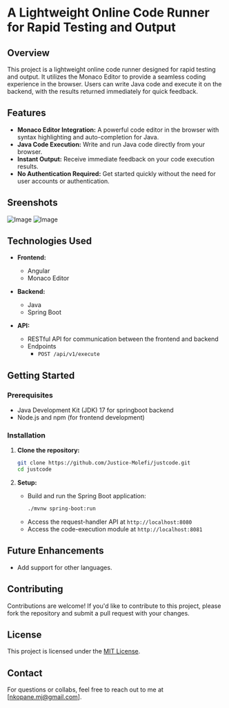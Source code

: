 # A Lightweight Online Code Runner for Rapid Testing and Output

## Overview

This project is a lightweight online code runner designed for rapid testing and output. It utilizes the Monaco Editor to provide a seamless coding experience in the browser. Users can write Java code and execute it on the backend, with the results returned immediately for quick feedback.

## Features

- **Monaco Editor Integration:** A powerful code editor in the browser with syntax highlighting and auto-completion for Java.
- **Java Code Execution:** Write and run Java code directly from your browser.
- **Instant Output:** Receive immediate feedback on your code execution results.
- **No Authentication Required:** Get started quickly without the need for user accounts or authentication.

## Sreenshots
![Image](https://github.com/user-attachments/assets/c6060ff7-ebeb-41cd-921e-487628e51f12)
![Image](https://github.com/user-attachments/assets/d877e415-bcd7-4a6d-9059-909ea3054793)

## Technologies Used

- **Frontend:**
  -  Angular
  -  Monaco Editor
    
- **Backend:**
  - Java     
  - Spring Boot
    
- **API:**
  - RESTful API for communication between the frontend and backend
  - Endpoints
    - `POST /api/v1/execute`   

## Getting Started

### Prerequisites

- Java Development Kit (JDK) 17 for springboot backend
- Node.js and npm (for frontend development)

### Installation

1. **Clone the repository:**

   ```bash
   git clone https://github.com/Justice-Molefi/justcode.git
   cd justcode
   ```

2. **Setup:**
   - Build and run the Spring Boot application:
     ```bash
     ./mvnw spring-boot:run
     ```
   - Access the request-handler API at `http://localhost:8080`
   - Access the code-execution module at `http://localhost:8081`



## Future Enhancements

- Add support for other languages.

## Contributing

Contributions are welcome! If you'd like to contribute to this project, please fork the repository and submit a pull request with your changes.

## License

This project is licensed under the [MIT License](LICENSE).

## Contact

For questions or collabs, feel free to reach out to me at [nkopane.mj@gmail.com].
